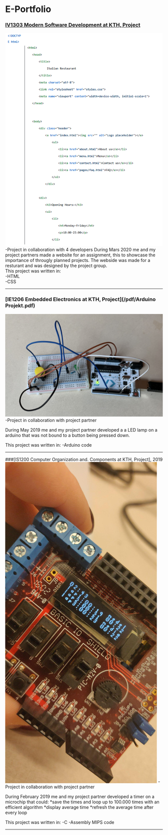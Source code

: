 # E-Portfolio

### [IV1303 Modern Software Development at KTH, Project](pdf/Assignment_MADMM.pdf)
<img src="images/italian restaurant.PNG"/>
-Project in collaboration with 4 developers
During Mars 2020 me and my project partners made a website for an assignment,
this to showcase the importance of througly planned projects.
The webside was made for a resturant and was designed by the project group.
<br>
This project was written in:
<br>-HTML
<br>-CSS

---
### [IE1206 Embedded Electronics at KTH, Project](/pdf/Arduino Projekt.pdf)
<img src="images/inbyggd.PNG"/>
-Project in collaboration with project partner

During May 2019 me and my project partner developed a a LED lamp on
a arduino that was not bound to a button being pressed down.

This project was written in:
-Arduino code
    
---

###[IS1200 Computer Organization and. Components at KTH, Project], 2019
<img src="images/91419981_536782770375282_1497014518922870784_n.jpg"/>
-Project in collaboration with project partner

During February 2019 me and my project partner developed a timer on
a microchip that could:
*save the times and loop up to 100.000 times with an efficient algorithm
*display average time
*refresh the average time after every loop

This project was written in:
-C
-Assembly MIPS code
    
---


